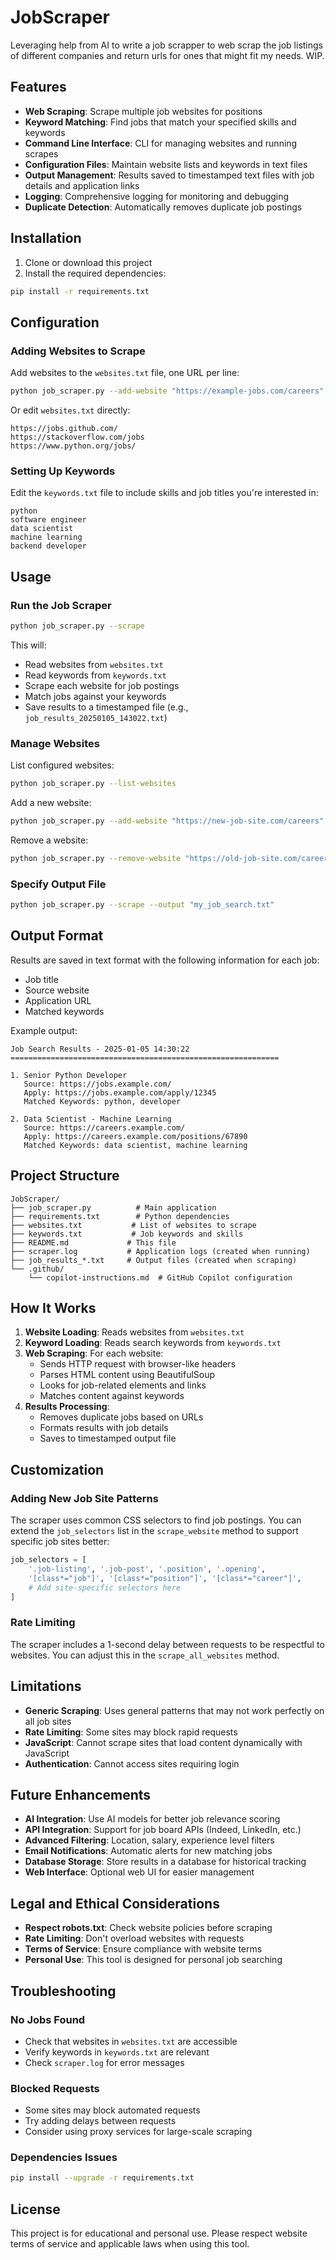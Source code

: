 # JobScraper
Leveraging help from AI to write a job scrapper to web scrap the job listings of different companies and return urls for ones that might fit my needs. WIP.
## Features

- **Web Scraping**: Scrape multiple job websites for positions
- **Keyword Matching**: Find jobs that match your specified skills and keywords
- **Command Line Interface**: CLI for managing websites and running scrapes
- **Configuration Files**: Maintain website lists and keywords in text files
- **Output Management**: Results saved to timestamped text files with job details and application links
- **Logging**: Comprehensive logging for monitoring and debugging
- **Duplicate Detection**: Automatically removes duplicate job postings

## Installation

1. Clone or download this project
2. Install the required dependencies:

```bash
pip install -r requirements.txt
```

## Configuration

### Adding Websites to Scrape

Add websites to the `websites.txt` file, one URL per line:

```bash
python job_scraper.py --add-website "https://example-jobs.com/careers"
```

Or edit `websites.txt` directly:
```
https://jobs.github.com/
https://stackoverflow.com/jobs
https://www.python.org/jobs/
```

### Setting Up Keywords

Edit the `keywords.txt` file to include skills and job titles you're interested in:
```
python
software engineer
data scientist
machine learning
backend developer
```

## Usage

### Run the Job Scraper

```bash
python job_scraper.py --scrape
```

This will:
- Read websites from `websites.txt`
- Read keywords from `keywords.txt`
- Scrape each website for job postings
- Match jobs against your keywords
- Save results to a timestamped file (e.g., `job_results_20250105_143022.txt`)

### Manage Websites

List configured websites:
```bash
python job_scraper.py --list-websites
```

Add a new website:
```bash
python job_scraper.py --add-website "https://new-job-site.com/careers"
```

Remove a website:
```bash
python job_scraper.py --remove-website "https://old-job-site.com/careers"
```

### Specify Output File

```bash
python job_scraper.py --scrape --output "my_job_search.txt"
```

## Output Format

Results are saved in text format with the following information for each job:
- Job title
- Source website
- Application URL
- Matched keywords

Example output:
```
Job Search Results - 2025-01-05 14:30:22
============================================================

1. Senior Python Developer
   Source: https://jobs.example.com/
   Apply: https://jobs.example.com/apply/12345
   Matched Keywords: python, developer

2. Data Scientist - Machine Learning
   Source: https://careers.example.com/
   Apply: https://careers.example.com/positions/67890
   Matched Keywords: data scientist, machine learning
```

## Project Structure

```
JobScraper/
├── job_scraper.py          # Main application
├── requirements.txt        # Python dependencies
├── websites.txt           # List of websites to scrape
├── keywords.txt           # Job keywords and skills
├── README.md             # This file
├── scraper.log           # Application logs (created when running)
├── job_results_*.txt     # Output files (created when scraping)
└── .github/
    └── copilot-instructions.md  # GitHub Copilot configuration
```

## How It Works

1. **Website Loading**: Reads websites from `websites.txt`
2. **Keyword Loading**: Reads search keywords from `keywords.txt`
3. **Web Scraping**: For each website:
   - Sends HTTP request with browser-like headers
   - Parses HTML content using BeautifulSoup
   - Looks for job-related elements and links
   - Matches content against keywords
4. **Results Processing**: 
   - Removes duplicate jobs based on URLs
   - Formats results with job details
   - Saves to timestamped output file

## Customization

### Adding New Job Site Patterns

The scraper uses common CSS selectors to find job postings. You can extend the `job_selectors` list in the `scrape_website` method to support specific job sites better:

```python
job_selectors = [
    '.job-listing', '.job-post', '.position', '.opening',
    '[class*="job"]', '[class*="position"]', '[class*="career"]',
    # Add site-specific selectors here
]
```

### Rate Limiting

The scraper includes a 1-second delay between requests to be respectful to websites. You can adjust this in the `scrape_all_websites` method.

## Limitations

- **Generic Scraping**: Uses general patterns that may not work perfectly on all job sites
- **Rate Limiting**: Some sites may block rapid requests
- **JavaScript**: Cannot scrape sites that load content dynamically with JavaScript
- **Authentication**: Cannot access sites requiring login

## Future Enhancements

- **AI Integration**: Use AI models for better job relevance scoring
- **API Integration**: Support for job board APIs (Indeed, LinkedIn, etc.)
- **Advanced Filtering**: Location, salary, experience level filters
- **Email Notifications**: Automatic alerts for new matching jobs
- **Database Storage**: Store results in a database for historical tracking
- **Web Interface**: Optional web UI for easier management

## Legal and Ethical Considerations

- **Respect robots.txt**: Check website policies before scraping
- **Rate Limiting**: Don't overload websites with requests
- **Terms of Service**: Ensure compliance with website terms
- **Personal Use**: This tool is designed for personal job searching

## Troubleshooting

### No Jobs Found
- Check that websites in `websites.txt` are accessible
- Verify keywords in `keywords.txt` are relevant
- Check `scraper.log` for error messages

### Blocked Requests
- Some sites may block automated requests
- Try adding delays between requests
- Consider using proxy services for large-scale scraping

### Dependencies Issues
```bash
pip install --upgrade -r requirements.txt
```

## License

This project is for educational and personal use. Please respect website terms of service and applicable laws when using this tool.
